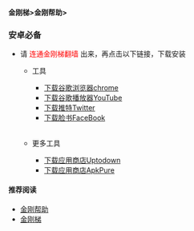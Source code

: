 #### 金刚梯>金刚帮助>
### 安卓必备
- 请<font color="Red"> 连通金刚梯翻墙 </font>出来，再点击以下链接，下载安装
  - 工具
    - [下载谷歌浏览器chrome](https://a2zitpro.github.io/web/downloadchrome_b)
    - [下载谷歌播放器YouTube](https://a2zitpro.github.io/web/downloadyoutubeapp_b)
    - [下载推特Twitter](https://a2zitpro.github.io/web/downloadtwitterapp_b)
    - [下载脸书FaceBook](https://a2zitpro.github.io/web/downloadfacebookapp_b)<br><br>

  - 更多工具
    - [下载应用商店Uptodown](https://uptodown-android.cn.uptodown.com/android/download)
    - [下载应用商店ApkPure](https://m.apkpure.com/apkpure/com.apkpure.aegon/download?from=aegon_m)

#### 推荐阅读
- [金刚帮助](https://a2zitpro.github.io/web/list_helpkkvpn)
- [金刚梯](https://a2zitpro.github.io/web/dlb)
